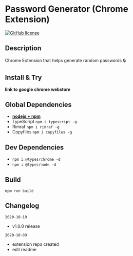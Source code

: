 # Password Generator (Chrome Extension)
[![GitHub license](https://img.shields.io/github/license/Naereen/StrapDown.js.svg)](https://github.com/Naereen/StrapDown.js/blob/master/LICENSE)

## Description
Chrome Extension that helps generate random passwords 🔒

## Install & Try
__link to google chrome webstore__

## Global Dependencies
* [__nodejs + npm__](https://nodejs.org/)
* TypeScript `npm i typescript -g`
* Rimraf `npm i rimraf -g`
* Copyfiles `npm i copyfiles -g`

## Dev Dependencies
* `npm i @types/chrome -d`
* `npm i @types/node -d`

## Build
```
npm run build
```

## Changelog

`2020-10-10`
* v1.0.0 release

`2020-10-09`
* extension repo created
* edit readme